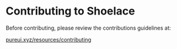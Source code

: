 # Contributing to Shoelace

Before contributing, please review the contributions guidelines at:

[pureui.xyz/resources/contributing](https://pureui.xyz/resources/contributing)

